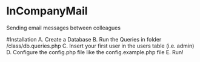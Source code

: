 # InCompanyMail
Sending email messages between colleagues

#Installation
A. Create a Database
B. Run the Queries in folder /class/db.queries.php
C. Insert your first user in the users table (i.e. admin)
D. Configure the config.php file like the config.example.php file
E. Run!

